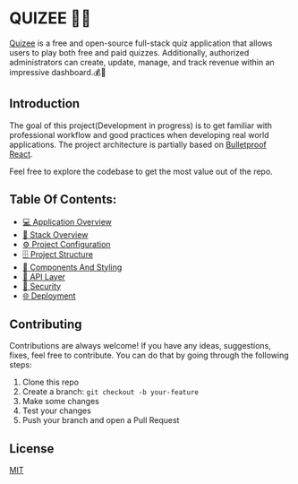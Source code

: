 # QUIZEE 🚀🚀

[Quizee](https://quize-app-92944.web.app/) is a free and open-source full-stack quiz application that allows users to play both free and paid quizzes. Additionally, authorized administrators can create, update, manage, and track revenue within an impressive dashboard.💰💸

## Introduction

The goal of this project(Development in progress) is to get familiar with professional workflow and good practices when developing real world applications. The project architecture is partially based on [Bulletproof React](https://github.com/alan2207/bulletproof-react).

Feel free to explore the codebase to get the most value out of the repo.

## Table Of Contents:

- [💻 Application Overview](docs/application-overview.md)
- [🔨 Stack Overview](docs/stack-overview.md)
- [⚙️ Project Configuration](docs/project-configuration.md)
- [🗄️ Project Structure](docs/project-structure.md)
- [🧱 Components And Styling](docs/components-and-styling.md)
- [📡 API Layer](docs/api-layer.md)
- [🔐 Security](docs/security.md)
- [🌐 Deployment](docs/deployment.md)

## Contributing

Contributions are always welcome! If you have any ideas, suggestions, fixes, feel free to contribute. You can do that by going through the following steps:

1. Clone this repo
2. Create a branch: `git checkout -b your-feature`
3. Make some changes
4. Test your changes
5. Push your branch and open a Pull Request

## License

[MIT](https://choosealicense.com/licenses/mit/)
